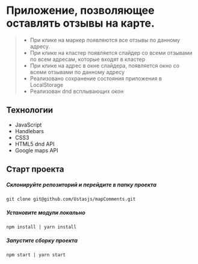 # Приложение, позволяющее оставлять отзывы на карте.
> - При клике на маркер появляются все отзывы по данному адресу.
> - При клике на кластер появляется слайдер со всеми отзывами по всем адресам, которые входят в кластер
> - При клике на адрес в окне слайдера, появляется окно со всеми отзывами по данному адресу
> - Реализовано сохранение состояния приложения в LocalStorage
> - Реализован dnd всплывающих окон

## Технологии
- JavaScript
- Handlebars
- CSS3
- HTML5 dnd API
- Google maps API



## Старт проекта

##### Склонируйте репозиторий и перейдите в папку проекта

```
git clone git@github.com/Ustasjs/mapComments.git
```

##### Установите модули локально

```
npm install | yarn install
```

##### Запустите сборку проекта

```
npm start | yarn start
```